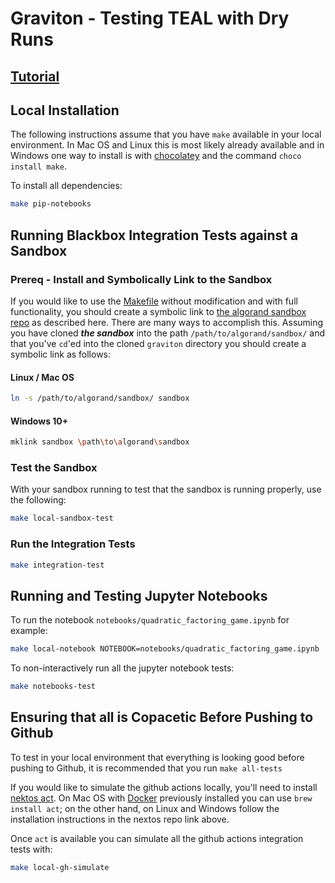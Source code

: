 # Graviton - Testing TEAL with Dry Runs

## [Tutorial](./graviton/README.md)

## Local Installation

The following instructions assume that you have `make` available in your local environment. In Mac OS and Linux this is most likely already available and in Windows one way to install is with [chocolatey](https://chocolatey.org/) and the command `choco install make`.

To install all dependencies:

```sh
make pip-notebooks
```

## Running Blackbox Integration Tests against a Sandbox

### Prereq - Install and Symbolically Link to the Sandbox

If you would like to use the [Makefile](./Makefile) without modification and with full functionality, you should create a symbolic link to  [the algorand sandbox repo](https://github.com/algorand/sandbox) as described here. There are many ways to accomplish this. Assuming you have cloned ***the sandbox*** into the path  `/path/to/algorand/sandbox/` and that you've `cd`'ed into the cloned `graviton` directory you should create a symbolic link as follows:

#### Linux / Mac OS

```sh
ln -s /path/to/algorand/sandbox/ sandbox
```

#### Windows 10+

```sh
mklink sandbox \path\to\algorand\sandbox
```

<!-- TODO: Re-do this using the docker image as in PyTEAL  -->
### Test the Sandbox

With your sandbox running to test that the sandbox is running properly, use the following:

```sh
make local-sandbox-test
```

### Run the Integration Tests

```sh
make integration-test
```

## Running and Testing Jupyter Notebooks

To run the notebook `notebooks/quadratic_factoring_game.ipynb` for example:

```sh
make local-notebook NOTEBOOK=notebooks/quadratic_factoring_game.ipynb
```

To non-interactively run all the jupyter notebook tests:

```sh
make notebooks-test
```

## Ensuring that all is Copacetic Before Pushing to Github

To test in your local environment that everything is looking good before pushing to Github, it is recommended that you run `make all-tests`

If you would like to simulate the github actions locally, you'll need to install [nektos act](https://github.com/nektos/act/wiki/Installation). On Mac OS with [Docker](https://docs.docker.com/desktop/mac/install/) previously installed you can use `brew install act`; on the other hand, on Linux and Windows follow the installation instructions in the nextos repo link above.

Once `act` is available you can simulate all the github actions integration tests with:

```sh
make local-gh-simulate
```
